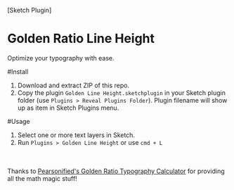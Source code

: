 [Sketch Plugin] 
# Golden Ratio Line Height
Optimize your typography with ease.


#Install
1. Download and extract ZIP of this repo.
2. Copy the plugin ``Golden Line Height.sketchplugin`` in your Sketch plugin folder (use ``Plugins > Reveal Plugins Folder``).
Plugin filename will show up as item in Sketch Plugins menu.
  
#Usage
1. Select one or more text layers in Sketch. 
2. Run ``Plugins > Golden Line Height`` or use ``cmd + L``

<br><br>
Thanks to <a href="http://www.pearsonified.com/typography/">Pearsonified's Golden Ratio Typography Calculator</a> for providing all the math magic stuff! 
